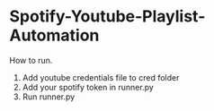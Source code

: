 # Spotify-Youtube-Playlist-Automation
How to run.
1. Add youtube credentials file to cred folder
2. Add your spotify token in runner.py
3. Run runner.py
